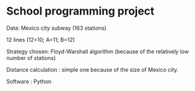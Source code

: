 # School programming project

Data: Mexico city subway (163 stations)

12 lines (12=10; A=11; B=12)

Strategy chosen: Floyd-Warshall algorithm (because of the relatively low number of stations)

Distance calculation : simple one because of the size of Mexico city.

Software : Python
